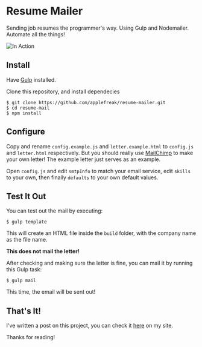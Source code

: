 
# Resume Mailer

Sending job resumes the programmer's way. Using Gulp and Nodemailer. Automate all the things!

![In Action](https://poyu.xyz/img/resume-mailer/action.gif)

## Install

Have [Gulp](http://gulpjs.com/) installed.

Clone this repository, and install dependecies

	$ git clone https://github.com/applefreak/resume-mailer.git
	$ cd resume-mail
	$ npm install

## Configure

Copy and rename `config.example.js` and `letter.example.html` to `config.js` and `letter.html` respectively. But you should really use [MailChimp](https://mailchimp.com/) to make your own letter! The example letter just serves as an example.

Open `config.js` and edit `smtpInfo` to match your email service, edit `skills` to your own, then finally `defaults` to your own default values.

## Test It Out

You can test out the mail by executing:

	$ gulp template

This will create an HTML file inside the `build` folder, with the company name as the file name.

__This does not mail the letter!__

After checking and making sure the letter is fine, you can mail it by running this Gulp task:

	$ gulp mail

This time, the email will be sent out!

## That's It!

I've written a post on this project, you can check it [here](https://poyu.xyz/projects/resume-mailer/) on my site.

Thanks for reading!
